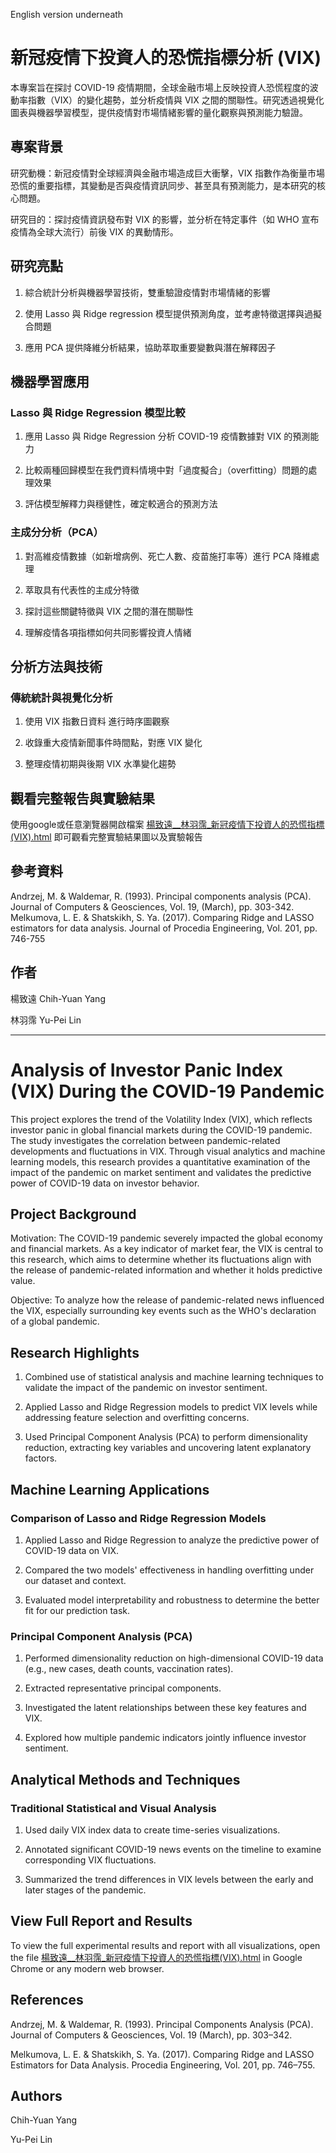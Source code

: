 English version underneath
# 新冠疫情下投資人的恐慌指標分析 (VIX)
本專案旨在探討 COVID-19 疫情期間，全球金融市場上反映投資人恐慌程度的波動率指數（VIX）的變化趨勢，並分析疫情與 VIX 之間的關聯性。研究透過視覺化圖表與機器學習模型，提供疫情對市場情緒影響的量化觀察與預測能力驗證。

## 專案背景
研究動機：新冠疫情對全球經濟與金融市場造成巨大衝擊，VIX 指數作為衡量市場恐慌的重要指標，其變動是否與疫情資訊同步、甚至具有預測能力，是本研究的核心問題。

研究目的：探討疫情資訊發布對 VIX 的影響，並分析在特定事件（如 WHO 宣布疫情為全球大流行）前後 VIX 的異動情形。


## 研究亮點
1. 綜合統計分析與機器學習技術，雙重驗證疫情對市場情緒的影響

2. 使用 Lasso 與 Ridge regression 模型提供預測角度，並考慮特徵選擇與過擬合問題

3. 應用 PCA 提供降維分析結果，協助萃取重要變數與潛在解釋因子

## 機器學習應用
### Lasso 與 Ridge Regression 模型比較
1. 應用 Lasso 與 Ridge Regression 分析 COVID-19 疫情數據對 VIX 的預測能力

2. 比較兩種回歸模型在我們資料情境中對「過度擬合」（overfitting）問題的處理效果

3. 評估模型解釋力與穩健性，確定較適合的預測方法

### 主成分分析（PCA）
1. 對高維疫情數據（如新增病例、死亡人數、疫苗施打率等）進行 PCA 降維處理

2. 萃取具有代表性的主成分特徵

3. 探討這些關鍵特徵與 VIX 之間的潛在關聯性

4. 理解疫情各項指標如何共同影響投資人情緒

## 分析方法與技術
### 傳統統計與視覺化分析
1. 使用 VIX 指數日資料 進行時序圖觀察

2. 收錄重大疫情新聞事件時間點，對應 VIX 變化

3. 整理疫情初期與後期 VIX 水準變化趨勢

## 觀看完整報告與實驗結果
使用google或任意瀏覽器開啟檔案 [楊致遠__林羽霈_新冠疫情下投資人的恐慌指標(VIX).html](https://github.com/giraffeiscute/R-project-Factors-Affecting-Investors-Panic-during-the-COVID-19-Crisis/blob/main/%E6%A5%8A%E8%87%B4%E9%81%A0__%E6%9E%97%E7%BE%BD%E9%9C%88_%E6%96%B0%E5%86%A0%E7%96%AB%E6%83%85%E4%B8%8B%E6%8A%95%E8%B3%87%E4%BA%BA%E7%9A%84%E6%81%90%E6%85%8C%E6%8C%87%E6%A8%99(VIX).html) 即可觀看完整實驗結果圖以及實驗報告


## 參考資料
Andrzej, M. & Waldemar, R. (1993). Principal components analysis (PCA). Journal of Computers & Geosciences, Vol. 19, (March), pp. 303-342.
Melkumova, L. E. & Shatskikh, S. Ya. (2017). Comparing Ridge and LASSO estimators for data analysis. Journal of Procedia Engineering, Vol. 201, pp. 746-755


## 作者
楊致遠 Chih-Yuan Yang

林羽霈 Yu-Pei Lin

****

# Analysis of Investor Panic Index (VIX) During the COVID-19 Pandemic
This project explores the trend of the Volatility Index (VIX), which reflects investor panic in global financial markets during the COVID-19 pandemic. The study investigates the correlation between pandemic-related developments and fluctuations in VIX. Through visual analytics and machine learning models, this research provides a quantitative examination of the impact of the pandemic on market sentiment and validates the predictive power of COVID-19 data on investor behavior.

## Project Background
Motivation: The COVID-19 pandemic severely impacted the global economy and financial markets. As a key indicator of market fear, the VIX is central to this research, which aims to determine whether its fluctuations align with the release of pandemic-related information and whether it holds predictive value.

Objective: To analyze how the release of pandemic-related news influenced the VIX, especially surrounding key events such as the WHO's declaration of a global pandemic.

## Research Highlights
1. Combined use of statistical analysis and machine learning techniques to validate the impact of the pandemic on investor sentiment.

2. Applied Lasso and Ridge Regression models to predict VIX levels while addressing feature selection and overfitting concerns.

3. Used Principal Component Analysis (PCA) to perform dimensionality reduction, extracting key variables and uncovering latent explanatory factors.

## Machine Learning Applications
### Comparison of Lasso and Ridge Regression Models
1. Applied Lasso and Ridge Regression to analyze the predictive power of COVID-19 data on VIX.

2. Compared the two models' effectiveness in handling overfitting under our dataset and context.

3. Evaluated model interpretability and robustness to determine the better fit for our prediction task.

### Principal Component Analysis (PCA)
1. Performed dimensionality reduction on high-dimensional COVID-19 data (e.g., new cases, death counts, vaccination rates).

2. Extracted representative principal components.

3. Investigated the latent relationships between these key features and VIX.

4. Explored how multiple pandemic indicators jointly influence investor sentiment.

## Analytical Methods and Techniques
### Traditional Statistical and Visual Analysis
1. Used daily VIX index data to create time-series visualizations.

2. Annotated significant COVID-19 news events on the timeline to examine corresponding VIX fluctuations.

3. Summarized the trend differences in VIX levels between the early and later stages of the pandemic.

## View Full Report and Results
To view the full experimental results and report with all visualizations, open the file
[楊致遠__林羽霈_新冠疫情下投資人的恐慌指標(VIX).html](https://github.com/giraffeiscute/R-project-Factors-Affecting-Investors-Panic-during-the-COVID-19-Crisis/blob/main/%E6%A5%8A%E8%87%B4%E9%81%A0__%E6%9E%97%E7%BE%BD%E9%9C%88_%E6%96%B0%E5%86%A0%E7%96%AB%E6%83%85%E4%B8%8B%E6%8A%95%E8%B3%87%E4%BA%BA%E7%9A%84%E6%81%90%E6%85%8C%E6%8C%87%E6%A8%99(VIX).html)
in Google Chrome or any modern web browser.

## References
Andrzej, M. & Waldemar, R. (1993). Principal Components Analysis (PCA). Journal of Computers & Geosciences, Vol. 19 (March), pp. 303–342.

Melkumova, L. E. & Shatskikh, S. Ya. (2017). Comparing Ridge and LASSO Estimators for Data Analysis. Procedia Engineering, Vol. 201, pp. 746–755.

## Authors
Chih-Yuan Yang

Yu-Pei Lin
